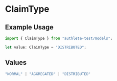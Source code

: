 # ClaimType

## Example Usage

```typescript
import { ClaimType } from "authlete-test/models";

let value: ClaimType = "DISTRIBUTED";
```

## Values

```typescript
"NORMAL" | "AGGREGATED" | "DISTRIBUTED"
```